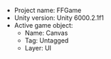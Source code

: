 <!-- UNITY CODE ASSIST INSTRUCTIONS START -->
- Project name: FFGame
- Unity version: Unity 6000.2.1f1
- Active game object:
  - Name: Canvas
  - Tag: Untagged
  - Layer: UI
<!-- UNITY CODE ASSIST INSTRUCTIONS END -->